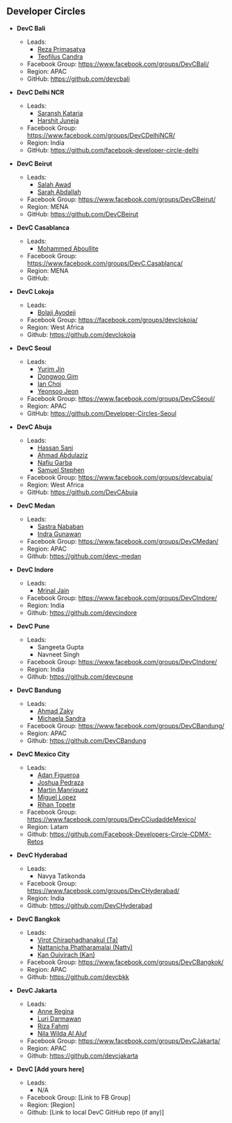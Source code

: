 ## Developer Circles


+ **DevC Bali**
  - Leads:
    - [Reza Primasatya](https://github.com/rezaprimasatya)
    - [Teofilus Candra](https://github.com/teofiluscandra)
  - Facebook Group: https://www.facebook.com/groups/DevCBali/
  - Region: APAC
  - GitHub: https://github.com/devcbali

+ **DevC Delhi NCR**
  - Leads:
    - [Saransh Kataria](https://github.com/saranshkataria)
    - [Harshit Juneja](https://github.com/harshitjuneja)
  - Facebook Group: https://www.facebook.com/groups/DevCDelhiNCR/
  - Region: India
  - GitHub: https://github.com/facebook-developer-circle-delhi

+ **DevC Beirut**
  - Leads:
    - [Salah Awad](https://github.com/salahawad)
    - [Sarah Abdallah](https://www.facebook.com/sarah.abdallah.lb)
  - Facebook Group: https://www.facebook.com/groups/DevCBeirut/
  - Region: MENA
  - GitHub: https://github.com/DevCBeirut

+ **DevC Casablanca**
  - Leads:
    - [Mohammed Aboullite](https://github.com/aboullaite)
  - Facebook Group: https://www.facebook.com/groups/DevC.Casablanca/
  - Region: MENA
  - GitHub:

+ **DevC Lokoja**
  - Leads:
    - [Bolaji Ayodeji](https://github.com/BolajiAyodeji)
  - Facebook Group: https://facebook.com/groups/devclokoja/
  - Region: West Africa
  - Github: https://github.com/devclokoja

+ **DevC Seoul**
  - Leads:
    - [Yurim Jin](https://github.com/milooy)
    - [Dongwoo Gim](https://github.com/gimdongwoo)
    - [Ian Choi]()
    - [Yeonsoo Jeon]()
  - Facebook Group: https://www.facebook.com/groups/DevCSeoul/
  - Region: APAC
  - GitHub: https://github.com/Developer-Circles-Seoul

+ **DevC Abuja**
  - Leads:
    - [Hassan Sani](https://github.com/inidaname)
    - [Ahmad Abdulaziz](https://github.com/devamaz)
    - [Nafiu Garba](https://github.com/naslig)
    - [Samuel Stephen](https://github.com/samora4biz)
  - Facebook Group: https://www.facebook.com/groups/devcabuja/
  - Region: West Africa
  - GitHub: https://github.com/DevCAbuja

+ **DevC Medan**
  - Leads:
    - [Sastra Nababan](https://github.com/SastraNababan)
    - [Indra Gunawan](https://github.com/IndraGunawan)
  - Facebook Group: https://www.facebook.com/groups/DevCMedan/
  - Region: APAC
  - Github: https://github.com/devc-medan

+ **DevC Indore**
  - Leads:
    - [Mrinal Jain](https://github.com/mrinaljain)
  - Facebook Group: https://www.facebook.com/groups/DevCIndore/
  - Region: India
  - Github: https://github.com/devcindore

+ **DevC Pune**
  - Leads:
    - Sangeeta Gupta
    - Navneet Singh
  - Facebook Group: https://www.facebook.com/groups/DevCIndore/
  - Region: India
  - Github: https://github.com/devcpune

+ **DevC Bandung**
  - Leads:
    - [Ahmad Zaky](https://github.com/azaky)
    - [Michaela Sandra](https://www.facebook.com/michaela.sandra.18)
  - Facebook Group: https://www.facebook.com/groups/DevCBandung/
  - Region: APAC
  - Github: https://github.com/DevCBandung

+ **DevC Mexico City**
  - Leads:
    - [Adan Figueroa](https://www.facebook.com/Atticusnd)
    - [Joshua Pedraza](https://www.facebook.com/jochua.pedrazacruz)
    - [Martin Manriquez](https://www.facebook.com/MANRIQUEZMAR)
    - [Miguel Lopez](https://www.facebook.com/miguel.lopezj)
    - [Rihan Topete](https://www.facebook.com/rihantopete)
  - Facebook Group: https://www.facebook.com/groups/DevCCiudaddeMexico/
  - Region: Latam
  - Github: https://github.com/Facebook-Developers-Circle-CDMX-Retos
  
+ **DevC Hyderabad**
  - Leads: 
    - Navya Tatikonda
  - Facebook Group: https://www.facebook.com/groups/DevCHyderabad/
  - Region: India
  - Github: https://github.com/DevCHyderabad

+ **DevC Bangkok**
  - Leads:
    - [Virot Chiraphadhanakul (Ta)](https://www.facebook.com/ta.chiraphadhanakul)
    - [Nattanicha Phatharamalai (Natty)](https://www.facebook.com/nattanicha)
    - [Kan Ouivirach (Kan)](https://www.facebook.com/zkan.cs)
  - Facebook Group: https://www.facebook.com/groups/DevCBangkok/
  - Region: APAC
  - Github: https://github.com/devcbkk
  
+ **DevC Jakarta**
  - Leads:
    - [Anne Regina](https://www.facebook.com/annereginancy)
    - [Luri Darmawan](https://www.facebook.com/luridarmawan)
    - [Riza Fahmi](https://www.facebook.com/rizafahmi)
    - [Nila Wilda Al Aluf](https://www.facebook.com/nilawilda)
  - Facebook Group: https://www.facebook.com/groups/DevCJakarta/
  - Region: APAC
  - Github: https://github.com/devcjakarta

+ **DevC [Add yours here]**
  - Leads:
    - N/A
  - Facebook Group: [Link to FB Group]
  - Region: [Region]
  - Github: [Link to local DevC GitHub repo (if any)]
  
